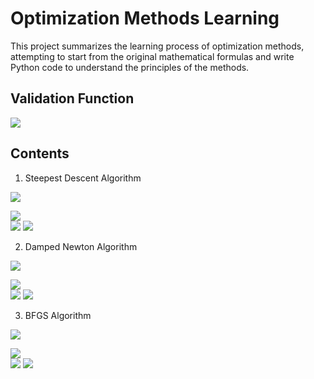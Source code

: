 # Optimization Methods Learning
This project summarizes the learning process of optimization methods, attempting to start from the original mathematical formulas and write Python code to understand the principles of the methods.

## Validation Function

![](./resources/func.png)

## Contents

1. Steepest Descent Algorithm

![](./resources/最速下降算法.png)

![](./resources/1-1.png)  
![](./resources/1-2.png)
![](./resources/1-3.png)

2. Damped Newton Algorithm

![](./resources/最速下降算法.png)

![](./resources/2-1.png)  
![](./resources/2-2.png)
![](./resources/2-3.png)

3. BFGS Algorithm

![](./resources/阻尼牛顿法.png)

![](./resources/3-1.png)  
![](./resources/3-2.png)
![](./resources/3-3.png)